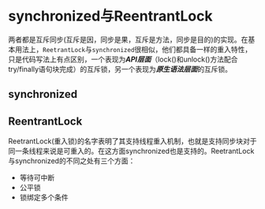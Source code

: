 # synchronized与ReentrantLock
两者都是互斥同步(互斥是因，同步是果，互斥是方法，同步是目的)的实现。在基本用法上，`ReetrantLock`与`synchronized`很相似，他们都具备一样的重入特性，只是代码写法上有点区别，一个表现为***API层面***（lock()和unlock()方法配合try/finally语句块完成）的互斥锁，另一个表现为***原生语法层面***的互斥锁。

## synchronized


## ReentrantLock
ReetrantLock(重入锁)的名字表明了其支持线程重入机制，也就是支持同步块对于同一条线程来说是可重入的。在这方面synchronized也是支持的。ReetrantLock与synchronized的不同之处有三个方面：

- 等待可中断
- 公平锁
- 锁绑定多个条件

 

